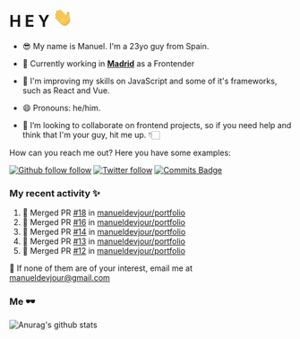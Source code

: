 # H E Y <img src="https://raw.githubusercontent.com/manueldevjour/manueldevjour/master/Hey.gif" width="35px">


- 😎 My name is Manuel. I'm a 23yo guy from Spain.

- 🔭 Currently working in **[Madrid](https://www.comunidad.madrid/sites/default/files/styles/aspect_ratio_16_9_tablet/public/img/lugares/shutterstock_766723159_2.jpg?itok=lMYBmpkh&timestamp=1543585323)** as a Frontender

- 🌱 I'm improving my skills on JavaScript and some of it's frameworks, such as React and Vue.

- 😄 Pronouns: he/him.

- 👯 I’m looking to collaborate on frontend projects, so if you need help and think that I'm your guy, hit me up. 👇🏻


How can you reach me out? Here you have some examples:

[![Github follow follow](https://img.shields.io/github/followers/manueldevjour?label=Follow&style=social)](https://www.github.com/manueldevjour)
[![Twitter follow](https://img.shields.io/twitter/follow/manueldevjour?style=social)](https://www.twitter.com/manueldevjour)
[![Commits Badge](https://badges.pufler.dev/commits/monthly/manueldevjour)](https://badges.pufler.dev)


### My recent activity ✨

<!--START_SECTION:activity-->
1. 🎉 Merged PR [#18](https://github.com/manueldevjour/portfolio/pull/18) in [manueldevjour/portfolio](https://github.com/manueldevjour/portfolio)
2. 🎉 Merged PR [#16](https://github.com/manueldevjour/portfolio/pull/16) in [manueldevjour/portfolio](https://github.com/manueldevjour/portfolio)
3. 🎉 Merged PR [#14](https://github.com/manueldevjour/portfolio/pull/14) in [manueldevjour/portfolio](https://github.com/manueldevjour/portfolio)
4. 🎉 Merged PR [#13](https://github.com/manueldevjour/portfolio/pull/13) in [manueldevjour/portfolio](https://github.com/manueldevjour/portfolio)
5. 🎉 Merged PR [#12](https://github.com/manueldevjour/portfolio/pull/12) in [manueldevjour/portfolio](https://github.com/manueldevjour/portfolio)
<!--END_SECTION:activity-->


:email: If none of them are of your interest, email me at manueldevjour@gmail.com

### Me 🕶

<!--START_SECTION:waka-->


![Anurag's github stats](https://github-readme-stats.vercel.app/api?username=manueldevjour&show_icons=true&theme=dracula)